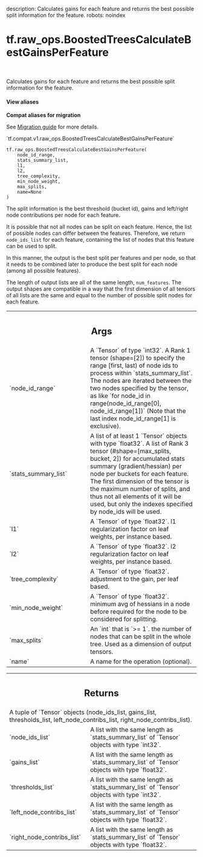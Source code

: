 description: Calculates gains for each feature and returns the best possible split information for the feature.
robots: noindex

# tf.raw_ops.BoostedTreesCalculateBestGainsPerFeature

<!-- Insert buttons and diff -->

<table class="tfo-notebook-buttons tfo-api nocontent" align="left">

</table>



Calculates gains for each feature and returns the best possible split information for the feature.


<section class="expandable">
  <h4 class="showalways">View aliases</h4>
  <p>
<b>Compat aliases for migration</b>
<p>See
<a href="https://www.tensorflow.org/guide/migrate">Migration guide</a> for
more details.</p>
<p>`tf.compat.v1.raw_ops.BoostedTreesCalculateBestGainsPerFeature`</p>
</p>
</section>

<pre class="devsite-click-to-copy prettyprint lang-py tfo-signature-link">
<code>tf.raw_ops.BoostedTreesCalculateBestGainsPerFeature(
    node_id_range,
    stats_summary_list,
    l1,
    l2,
    tree_complexity,
    min_node_weight,
    max_splits,
    name=None
)
</code></pre>



<!-- Placeholder for "Used in" -->

The split information is the best threshold (bucket id), gains and left/right node contributions per node for each feature.

It is possible that not all nodes can be split on each feature. Hence, the list of possible nodes can differ between the features. Therefore, we return `node_ids_list` for each feature, containing the list of nodes that this feature can be used to split.

In this manner, the output is the best split per features and per node, so that it needs to be combined later to produce the best split for each node (among all possible features).

The length of output lists are all of the same length, `num_features`.
The output shapes are compatible in a way that the first dimension of all tensors of all lists are the same and equal to the number of possible split nodes for each feature.

<!-- Tabular view -->
 <table class="responsive fixed orange">
<colgroup><col width="214px"><col></colgroup>
<tr><th colspan="2"><h2 class="add-link">Args</h2></th></tr>

<tr>
<td>
`node_id_range`<a id="node_id_range"></a>
</td>
<td>
A `Tensor` of type `int32`.
A Rank 1 tensor (shape=[2]) to specify the range [first, last) of node ids to process within `stats_summary_list`. The nodes are iterated between the two nodes specified by the tensor, as like `for node_id in range(node_id_range[0], node_id_range[1])` (Note that the last index node_id_range[1] is exclusive).
</td>
</tr><tr>
<td>
`stats_summary_list`<a id="stats_summary_list"></a>
</td>
<td>
A list of at least 1 `Tensor` objects with type `float32`.
A list of Rank 3 tensor (#shape=[max_splits, bucket, 2]) for accumulated stats summary (gradient/hessian) per node per buckets for each feature. The first dimension of the tensor is the maximum number of splits, and thus not all elements of it will be used, but only the indexes specified by node_ids will be used.
</td>
</tr><tr>
<td>
`l1`<a id="l1"></a>
</td>
<td>
A `Tensor` of type `float32`.
l1 regularization factor on leaf weights, per instance based.
</td>
</tr><tr>
<td>
`l2`<a id="l2"></a>
</td>
<td>
A `Tensor` of type `float32`.
l2 regularization factor on leaf weights, per instance based.
</td>
</tr><tr>
<td>
`tree_complexity`<a id="tree_complexity"></a>
</td>
<td>
A `Tensor` of type `float32`.
adjustment to the gain, per leaf based.
</td>
</tr><tr>
<td>
`min_node_weight`<a id="min_node_weight"></a>
</td>
<td>
A `Tensor` of type `float32`.
minimum avg of hessians in a node before required for the node to be considered for splitting.
</td>
</tr><tr>
<td>
`max_splits`<a id="max_splits"></a>
</td>
<td>
An `int` that is `>= 1`.
the number of nodes that can be split in the whole tree. Used as a dimension of output tensors.
</td>
</tr><tr>
<td>
`name`<a id="name"></a>
</td>
<td>
A name for the operation (optional).
</td>
</tr>
</table>



<!-- Tabular view -->
 <table class="responsive fixed orange">
<colgroup><col width="214px"><col></colgroup>
<tr><th colspan="2"><h2 class="add-link">Returns</h2></th></tr>
<tr class="alt">
<td colspan="2">
A tuple of `Tensor` objects (node_ids_list, gains_list, thresholds_list, left_node_contribs_list, right_node_contribs_list).
</td>
</tr>
<tr>
<td>
`node_ids_list`<a id="node_ids_list"></a>
</td>
<td>
A list with the same length as `stats_summary_list` of `Tensor` objects with type `int32`.
</td>
</tr><tr>
<td>
`gains_list`<a id="gains_list"></a>
</td>
<td>
A list with the same length as `stats_summary_list` of `Tensor` objects with type `float32`.
</td>
</tr><tr>
<td>
`thresholds_list`<a id="thresholds_list"></a>
</td>
<td>
A list with the same length as `stats_summary_list` of `Tensor` objects with type `int32`.
</td>
</tr><tr>
<td>
`left_node_contribs_list`<a id="left_node_contribs_list"></a>
</td>
<td>
A list with the same length as `stats_summary_list` of `Tensor` objects with type `float32`.
</td>
</tr><tr>
<td>
`right_node_contribs_list`<a id="right_node_contribs_list"></a>
</td>
<td>
A list with the same length as `stats_summary_list` of `Tensor` objects with type `float32`.
</td>
</tr>
</table>

